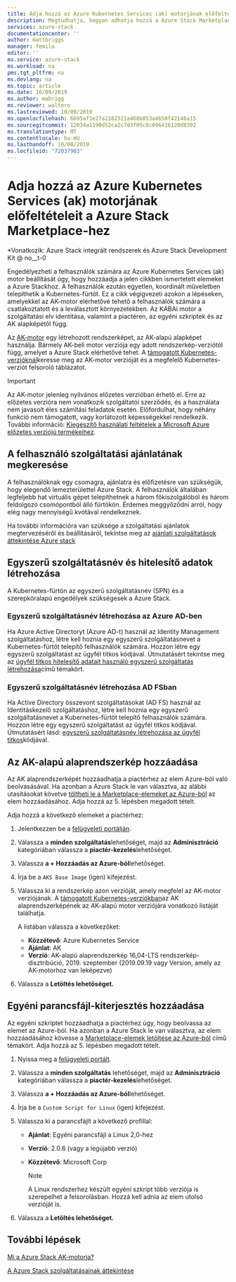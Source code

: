 ```yaml
---
title: Adja hozzá az Azure Kubernetes Services (ak) motorjának előfeltételeit a Azure Stack Marketplace-hez | Microsoft Docs
description: Megtudhatja, hogyan adhatja hozzá a Azure Stack Marketplace-re vonatkozó előfeltételeket a piactérhez.
services: azure-stack
documentationcenter: ''
author: mattbriggs
manager: femila
editor: ''
ms.service: azure-stack
ms.workload: na
pms.tgt_pltfrm: na
ms.devlang: na
ms.topic: article
ms.date: 10/09/2019
ms.author: mabrigg
ms.reviewer: waltero
ms.lastreviewed: 10/09/2019
ms.openlocfilehash: 6695af1e27a2182321a468b853a4650f42146a15
ms.sourcegitcommit: 12034a1190d52ca2c7d3f05c8c096416120d8392
ms.translationtype: MT
ms.contentlocale: hu-HU
ms.lasthandoff: 10/08/2019
ms.locfileid: "72037903"
---
```

# <a name="add-the-azure-kubernetes-services-aks-engine-prerequisites-to-the-azure-stack-marketplace"></a>Adja hozzá az Azure Kubernetes Services (ak) motorjának előfeltételeit a Azure Stack Marketplace-hez

*Vonatkozik: Azure Stack integrált rendszerek és Azure Stack Development Kit @ no__t-0

Engedélyezheti a felhasználók számára az Azure Kubernetes Services (ak) motor beállítását úgy, hogy hozzáadja a jelen cikkben ismertetett elemeket a Azure Stackhoz. A felhasználók ezután egyetlen, koordinált műveletben telepíthetik a Kubernetes-fürtöt. Ez a cikk végigvezeti azokon a lépéseken, amelyekkel az AK-motor elérhetővé tehető a felhasználók számára a csatlakoztatott és a leválasztott környezetekben. Az KABAi motor a szolgáltatási elv identitása, valamint a piactéren, az egyéni szkriptek és az AK alapképétől függ.

Az [AK-motor](https://github.com/Azure/aks-engine) egy létrehozott rendszerképet, az AK-alapú alapképet használja. Bármely AK-beli motor verziója egy adott rendszerkép-verziótól függ, amelyet a Azure Stack elérhetővé tehet. A [támogatott Kubernetes-verzióknál](https://github.com/Azure/aks-engine/blob/master/docs/topics/azure-stack.md#supported-kubernetes-versions)keresse meg az AK-motor verzióját és a megfelelő Kubernetes-verziót felsoroló táblázatot.

> [!IMPORTANT]
> Az AK-motor jelenleg nyilvános előzetes verzióban érhető el.
> Erre az előzetes verzióra nem vonatkozik szolgáltatói szerződés, és a használata nem javasolt éles számítási feladatok esetén. Előfordulhat, hogy néhány funkció nem támogatott, vagy korlátozott képességekkel rendelkezik. További információ: [Kiegészítő használati feltételek a Microsoft Azure előzetes verziójú termékeihez](https://azure.microsoft.com/support/legal/preview-supplemental-terms/).

## <a name="check-your-users-service-offering"></a>A felhasználó szolgáltatási ajánlatának megkeresése

A felhasználóknak egy csomagra, ajánlatra és előfizetésre van szükségük, hogy elegendő lemezterülettel Azure Stack. A felhasználók általában legfeljebb hat virtuális gépet telepíthetnek a három főkiszolgálóból és három feldolgozó csomópontból álló fürtökön. Érdemes meggyőződni arról, hogy elég nagy mennyiségű kvótával rendelkeznek.

Ha további információra van szüksége a szolgáltatási ajánlatok megtervezéséről és beállításáról, tekintse meg az [ajánlati szolgáltatások áttekintése Azure stack](azure-stack-offer-services-overview.md)

## <a name="create-a-service-principal-and-credentials"></a>Egyszerű szolgáltatásnév és hitelesítő adatok létrehozása

A Kubernetes-fürtön az egyszerű szolgáltatásnév (SPN) és a szerepköralapú engedélyek szükségesek a Azure Stack.

### <a name="create-an-spn-in-azure-ad"></a>Egyszerű szolgáltatásnév létrehozása az Azure AD-ben

Ha Azure Active Directoryt (Azure AD-t) használ az Identity Management szolgáltatáshoz, létre kell hoznia egy egyszerű szolgáltatásnevet a Kubernetes-fürtöt telepítő felhasználók számára. Hozzon létre egy egyszerű szolgáltatást az ügyfél titkos kódjával. Útmutatásért tekintse meg az [ügyfél titkos hitelesítő adatait használó egyszerű szolgáltatás létrehozása](azure-stack-create-service-principals.md#create-a-service-principal-that-uses-a-client-secret-credential)című témakört.

### <a name="create-an-spn-in-ad-fs"></a>Egyszerű szolgáltatásnév létrehozása AD FSban

Ha Active Directory összevont szolgáltatásokat (AD FS) használ az Identitáskezelő szolgáltatáshoz, létre kell hoznia egy egyszerű szolgáltatásnevet a Kubernetes-fürtöt telepítő felhasználók számára. Hozzon létre egy egyszerű szolgáltatást az ügyfél titkos kódjával. Útmutatásért lásd: [egyszerű szolgáltatásnév létrehozása az ügyfél titkos](azure-stack-create-service-principals.md#create-a-service-principal-that-uses-client-secret-credentials)kódjával.

## <a name="add-the-aks-base-image"></a>Az AK-alapú alaprendszerkép hozzáadása

Az AK alaprendszerképét hozzáadhatja a piactérhez az elem Azure-ból való beolvasásával. Ha azonban a Azure Stack le van választva, az alábbi utasításokat követve [töltheti le a Marketplace-elemeket az Azure-ból](https://docs.microsoft.com/azure-stack/operator/azure-stack-download-azure-marketplace-item?view=azs-1908#disconnected-or-a-partially-connected-scenario) az elem hozzáadásához. Adja hozzá az 5. lépésben megadott tételt.

Adja hozzá a következő elemeket a piactérhez:

1. Jelentkezzen be a [felügyeleti portálján](https://adminportal.local.azurestack.external).

1. Válassza a **minden szolgáltatás**lehetőséget, majd az **Adminisztráció** kategóriában válassza a **piactér-kezelés**lehetőséget.

1. Válassza **a + Hozzáadás az Azure-ból**lehetőséget.

1. Írja be a `AKS Base Image` (igen) kifejezést.

1. Válassza ki a rendszerkép azon verzióját, amely megfelel az AK-motor verziójának. A [támogatott Kubernetes-verziókban](https://github.com/Azure/aks-engine/blob/master/docs/topics/azure-stack.md#supported-kubernetes-versions)az AK alaprendszerképének az AK-alapú motor verziójára vonatkozó listáját találhatja. 

    A listában válassza a következőket:
    - **Közzétevő**: Azure Kubernetes Service
    - **Ajánlat**: AK
    - **Verzió**: AK-alapú alaprendszerkép 16,04-LTS rendszerkép-disztribúció, 2019. szeptember (2019.09.19 vagy Version, amely az AK-motorhoz van leképezve)

1. Válassza a **Letöltés lehetőséget.**

## <a name="add-a-custom-script-extension"></a>Egyéni parancsfájl-kiterjesztés hozzáadása

Az egyéni szkriptet hozzáadhatja a piactérhez úgy, hogy beolvassa az elemet az Azure-ból. Ha azonban a Azure Stack le van választva, az elem hozzáadásához kövesse a [Marketplace-elemek letöltése az Azure-ból](https://docs.microsoft.com/azure-stack/operator/azure-stack-download-azure-marketplace-item?view=azs-1908#disconnected-or-a-partially-connected-scenario) című témakört.  Adja hozzá az 5. lépésben megadott tételt.

1. Nyissa meg a [felügyeleti portált](https://adminportal.local.azurestack.external).

1. Válassza a **minden szolgáltatás** lehetőséget, majd az **Adminisztráció** kategóriában válassza a **piactér-kezelés**lehetőséget.

1. Válassza **a + Hozzáadás az Azure-ból**lehetőséget.

1. Írja be a `Custom Script for Linux` (igen) kifejezést.

1. Válassza ki a parancsfájlt a következő profillal:
   - **Ajánlat**: Egyéni parancsfájl a Linux 2,0-hez
   - **Verzió**: 2.0.6 (vagy a legújabb verzió)
   - **Közzétevő**: Microsoft Corp

     > [!Note]  
     > A Linux rendszerhez készült egyéni szkript több verziója is szerepelhet a felsorolásban. Hozzá kell adnia az elem utolsó verzióját is.

1. Válassza a **Letöltés lehetőséget.**

## <a name="next-steps"></a>További lépések

[Mi a Azure Stack AK-motorja?](../user/azure-stack-kubernetes-aks-engine-overview.md)

[A Azure Stack szolgáltatásainak áttekintése](azure-stack-offer-services-overview.md)
